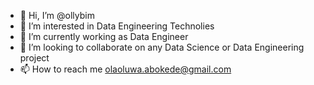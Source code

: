 - 👋 Hi, I’m @ollybim
- 👀 I’m interested in Data Engineering Technolies
- 🌱 I’m currently working as Data Engineer
- 💞️ I’m looking to collaborate on any Data Science or Data Engineering project
- 📫 How to reach me olaoluwa.abokede@gmail.com

<!---
ollybim/ollybim is a ✨ special ✨ repository because its `README.md` (this file) appears on your GitHub profile.
You can click the Preview link to take a look at your changes.
--->
